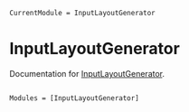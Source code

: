 ```@meta
CurrentModule = InputLayoutGenerator
```

# InputLayoutGenerator

Documentation for [InputLayoutGenerator](https://github.com/Sandsquare-Tinkerbrain/InputLayoutGenerator.jl).

```@index
```

```@autodocs
Modules = [InputLayoutGenerator]
```

